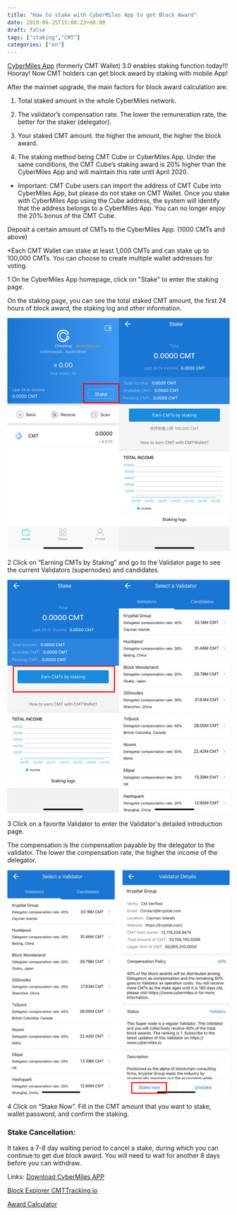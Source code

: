 ```yaml
---
title: "How to stake with CyberMiles App to get Block Award"
date: 2019-06-25T15:00:23+08:00
draft: false
tags: ["staking","CMT"] 
categories: ["en"] 
---
```


[CyberMiles App](http://onelink.to/v248ze) (formerly CMT Wallet) 3.0 enables staking function today!!! Hooray! Now CMT holders can get block award by staking with mobile App!

After the mainnet upgrade, the main factors for block award calculation are:

1. Total staked amount in the whole CyberMiles network.

2. The validator’s compensation rate. The lower the remuneration rate, the better for the staker (delegator).

3. Your staked CMT amount. the higher the amount, the higher the block award.

4. The staking method being CMT Cube or CyberMiles App. Under the same conditions, the CMT Cube’s staking award is 20% higher than the CyberMiles App and will maintain this rate until April 2020.

* Important: CMT Cube users can import the address of CMT Cube into CyberMiles App, but please do not stake on CMT Wallet. Once you stake with CyberMiles App using the Cube address, the system will identify that the address belongs to a CyberMiles App. You can no longer enjoy the 20% bonus of the CMT Cube.

Deposit a certain amount of CMTs to the CyberMiles App. (1000 CMTs and above)

*Each CMT Wallet can stake at least 1,000 CMTs and can stake up to 100,000 CMTs. You can choose to create multiple wallet addresses for voting.

1 On he CyberMiles App homepage, click on "Stake" to enter the staking page.

On the staking page, you can see the total staked CMT amount, the first 24 hours of block award, the staking log and other information.

![](/images/20190625-CMT-staking-tutorial-04.png)

2 Click on “Earning CMTs by Staking” and go to the Validator page to see the current Validators (supernodes) and candidates.

![](/images/20190625-CMT-staking-tutorial-05.png)

3 Click on a favorite Validator to enter the Validator's detailed introduction page.

The compensation is the compensation payable by the delegator to the validator. The lower the compensation rate, the higher the income of the delegator.

![](/images/20190625-CMT-staking-tutorial-06.png)

4 Click on “Stake Now”. Fill in the CMT amount that you want to stake, wallet password, and confirm the staking.

### Stake Cancellation:

It takes a 7-8 day waiting period to cancel a stake, during which you can continue to get due block award. You will need to wait for another 8 days before you can withdraw.




Links:
[Download CyberMiles APP](http://onelink.to/v248ze)

[Block Explorer CMTTracking.io](https://www.cmttracking.io/)

[Award Calculator](https://www.cmttracking.io/nodes)


